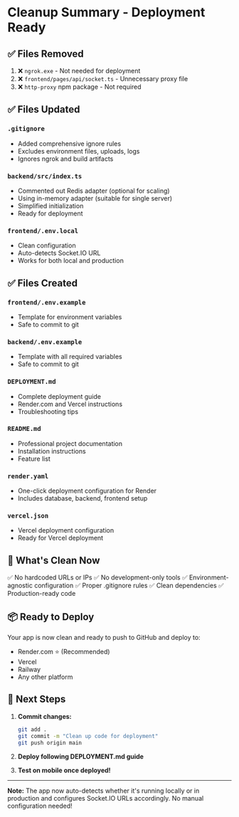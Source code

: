 # Cleanup Summary - Deployment Ready

## ✅ Files Removed
1. ❌ `ngrok.exe` - Not needed for deployment
2. ❌ `frontend/pages/api/socket.ts` - Unnecessary proxy file
3. ❌ `http-proxy` npm package - Not required

## ✅ Files Updated

### `.gitignore`
- Added comprehensive ignore rules
- Excludes environment files, uploads, logs
- Ignores ngrok and build artifacts

### `backend/src/index.ts`
- Commented out Redis adapter (optional for scaling)
- Using in-memory adapter (suitable for single server)
- Simplified initialization
- Ready for deployment

### `frontend/.env.local`
- Clean configuration
- Auto-detects Socket.IO URL
- Works for both local and production

## ✅ Files Created

### `frontend/.env.example`
- Template for environment variables
- Safe to commit to git

### `backend/.env.example`
- Template with all required variables
- Safe to commit to git

### `DEPLOYMENT.md`
- Complete deployment guide
- Render.com and Vercel instructions
- Troubleshooting tips

### `README.md`
- Professional project documentation
- Installation instructions
- Feature list

### `render.yaml`
- One-click deployment configuration for Render
- Includes database, backend, frontend setup

### `vercel.json`
- Vercel deployment configuration
- Ready for Vercel deployment

## 🎯 What's Clean Now

✅ No hardcoded URLs or IPs
✅ No development-only tools
✅ Environment-agnostic configuration
✅ Proper .gitignore rules
✅ Clean dependencies
✅ Production-ready code

## 📦 Ready to Deploy

Your app is now clean and ready to push to GitHub and deploy to:
- Render.com ⭐ (Recommended)
- Vercel
- Railway
- Any other platform

## 🚀 Next Steps

1. **Commit changes:**
   ```bash
   git add .
   git commit -m "Clean up code for deployment"
   git push origin main
   ```

2. **Deploy following DEPLOYMENT.md guide**

3. **Test on mobile once deployed!**

---

**Note:** The app now auto-detects whether it's running locally or in production and configures Socket.IO URLs accordingly. No manual configuration needed!
